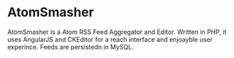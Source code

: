 AtomSmasher
===========

AtomSmasher is a Atom RSS Feed Aggregator and Editor. Written in PHP, it uses AngularJS and CKEditor for a reach interface and enjoayble user experince. Feeds are persistedn in MySQL.
